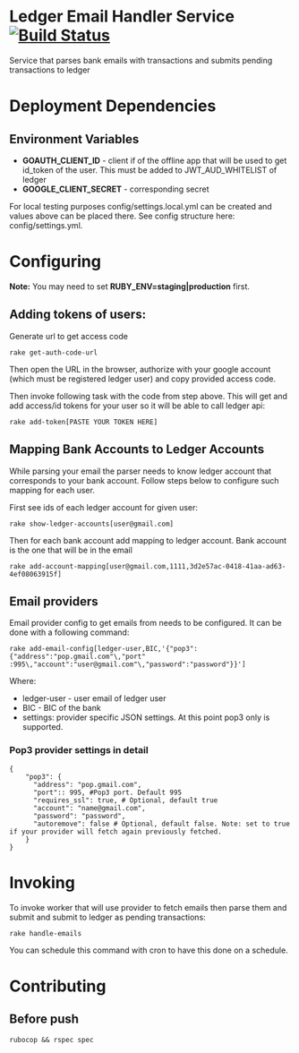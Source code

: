 # Ledger Email Handler Service  [<img src="https://travis-ci.org/evgeny-myasishchev/ledger.email-handler.svg?branch=master" alt="Build Status" />](https://travis-ci.org/evgeny-myasishchev/ledger.email-handler)

Service that parses bank emails with transactions and submits pending transactions to ledger

# Deployment Dependencies

## Environment Variables
* **GOAUTH_CLIENT_ID** - client if of the offline app that will be used to get id_token of the user. This must be added to JWT_AUD_WHITELIST of ledger
* **GOOGLE_CLIENT_SECRET** - corresponding secret

For local testing purposes config/settings.local.yml can be created and values above can be placed there. See config structure here: config/settings.yml.

# Configuring

**Note:** You may need to set **RUBY_ENV=staging|production** first.

## Adding tokens of users:
Generate url to get access code
```
rake get-auth-code-url
```

Then open the URL in the browser, authorize with your google account (which must be registered ledger user) and copy provided access code.

Then invoke following task with the code from step above. This will get and add access/id tokens for your user so it will be able to call ledger api:
```
rake add-token[PASTE YOUR TOKEN HERE]
```

## Mapping Bank Accounts to Ledger Accounts

While parsing your email the parser needs to know ledger account that corresponds to your bank account. Follow steps below to configure such mapping for each user.

First see ids of each ledger account for given user:
```
rake show-ledger-accounts[user@gmail.com]
```

Then for each bank account add mapping to ledger account. Bank account is the one that will be in the email
```
rake add-account-mapping[user@gmail.com,1111,3d2e57ac-0418-41aa-ad63-4ef08063915f]
```

## Email providers

Email provider config to get emails from needs to be configured. It can be done with a following command:
```
rake add-email-config[ledger-user,BIC,'{"pop3":{"address":"pop.gmail.com"\,"port"
:995\,"account":"user@gmail.com"\,"password":"password"}}']
```

Where:
* ledger-user - user email of ledger user
* BIC - BIC of the bank 
* settings: provider specific JSON settings. At this point pop3 only is supported.

### Pop3 provider settings in detail
```
{
    "pop3": {
      "address": "pop.gmail.com",
      "port":: 995, #Pop3 port. Default 995
      "requires_ssl": true, # Optional, default true
      "account": "name@gmail.com",
      "password": "password",
      "autoremove": false # Optional, default false. Note: set to true if your provider will fetch again previously fetched.
    }
}
```

# Invoking

To invoke worker that will use provider to fetch emails then parse them and submit and submit to ledger as pending transactions:
```
rake handle-emails
```

You can schedule this command with cron to have this done on a schedule.

# Contributing
## Before push

```rubocop && rspec spec```
